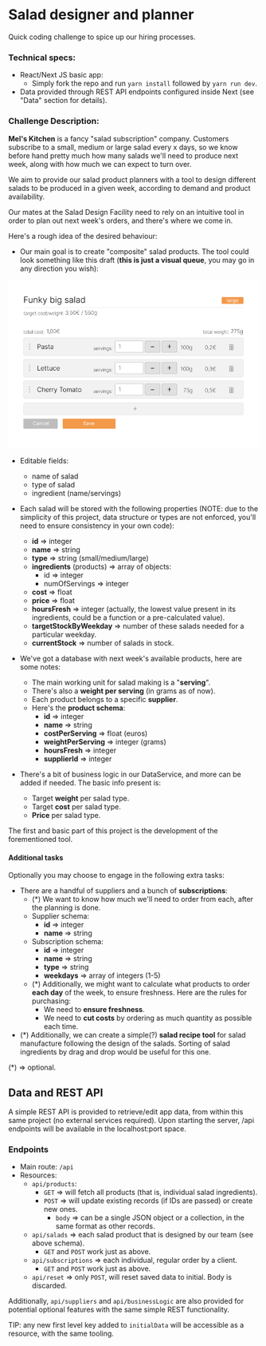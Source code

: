 # Salad designer and planner
Quick coding challenge to spice up our hiring processes.
### Technical specs:
- React/Next JS basic app:
  - Simply fork the repo and run `yarn install` followed by `yarn run dev`.
- Data provided through REST API endpoints configured inside Next (see "Data" section for details).

### Challenge Description:
**Mel's Kitchen** is a fancy "salad subscription" company. Customers subscribe to a small, medium or large salad every x days, so we know before hand pretty much how many salads we'll need to produce next week, along with how much we can expect to turn over.

We aim to provide our salad product planners with a tool to design different salads to be produced in a given week, according to demand and product availability.

Our mates at the Salad Design Facility need to rely on an intuitive tool in order to plan out next week's orders, 
and there's where we come in.

Here's a rough idea of the desired behaviour:

- Our main goal is to create "composite" salad products. The tool could look something like this draft (**this 
  is just a visual queue**, you may go in any direction you wish):

![screenshot1.png](readme/screenshot1.png)
  - Editable fields:
    - name of salad
    - type of salad
    - ingredient (name/servings) 


- Each salad will be stored with the following properties (NOTE: due to the simplicity of this project, data 
  structure or types are not enforced, you'll need to ensure consistency in your own code):
  - **id** => integer
  - **name** => string
  - **type** => string (small/medium/large)
  - **ingredients** (products) => array of objects:
    - id => integer
    - numOfServings => integer
  - **cost** => float
  - **price** => float
  - **hoursFresh** => integer (actually, the lowest value present in its ingredients, could be a function or a pre-calculated value).
  - **targetStockByWeekday** => number of these salads needed for a particular weekday.
  - **currentStock** => number of salads in stock.
- We've got a database with next week's available products, here are some notes:
  - The main working unit for salad making is a "**serving**".
  - There's also a **weight per serving** (in grams as of now).
  - Each product belongs to a specific **supplier**.
  - Here's the **product schema**:
    - **id** => integer
    - **name** => string
    - **costPerServing** => float (euros)
    - **weightPerServing** => integer (grams)
    - **hoursFresh** => integer
    - **supplierId** => integer
- There's a bit of business logic in our DataService, and more can be added if needed. The basic info present is:
  - Target **weight** per salad type.
  - Target **cost** per salad type.
  - **Price** per salad type.

The first and basic part of this project is the development of the forementioned tool.

#### Additional tasks
Optionally you may choose to engage in the following extra tasks:

- There are a handful of suppliers and a bunch of **subscriptions**:
  - (\*) We want to know how much we'll need to order from each, after the planning is done.
  - Supplier schema:
    - **id** => integer
    - **name** => string
  - Subscription schema:
    - **id** => integer
    - **name** => string
    - **type** => string
    - **weekdays** => array of integers (1-5)
  - (\*) Additionally, we might want to calculate what products to order **each day** of the week, to ensure freshness. Here are the rules for purchasing:
    - We need to **ensure freshness**.
    - We need to **cut costs** by ordering as much quantity as possible each time.
- (\*) Additionally, we can create a simple(?) **salad recipe tool** for salad manufacture following the design of the salads. Sorting of salad ingredients by drag and drop would be useful for this one.

<footnote>(*) => optional.</footnote>

## Data and REST API
A simple REST API is provided to retrieve/edit app data, from within this same project (no external services required).
Upon starting the server, /api endpoints will be available in the localhost:port space.

### Endpoints
- Main route: `/api`
- Resources:
  - `api/products`:
    - `GET` => will fetch all products (that is, individual salad ingredients).
    - `POST` => will update existing records (if IDs are passed) or create new ones.
      - `body` => can be a single JSON object or a collection, in the same format as other records.
  - `api/salads` => each salad product that is designed by our team (see above schema).
    - `GET` and `POST` work just as above.
  - `api/subscriptions` => each individual, regular order by a client.
    - `GET` and `POST` work just as above.
  - `api/reset` => only `POST`, will reset saved data to initial. Body is discarded.

Additionally, `api/suppliers` and `api/businessLogic` are also provided for potential optional features with the 
same simple REST functionality.

TIP: any new first level key added to `initialData` will be accessible as a resource, with the same tooling.
